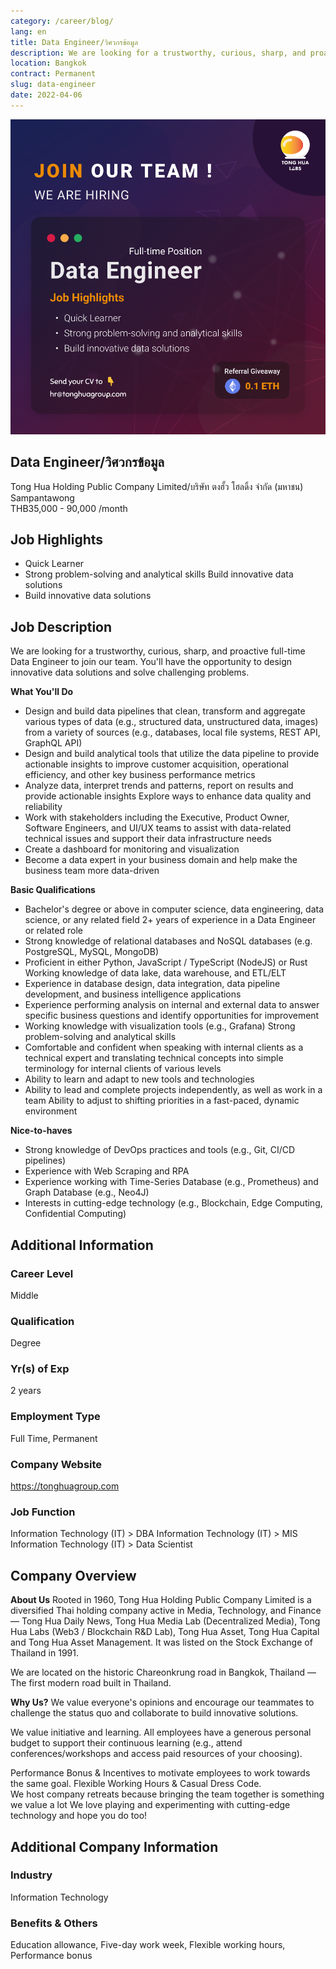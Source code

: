 ```yaml
---
category: /career/blog/
lang: en
title: Data Engineer/วิศวกรข้อมูล
description: We are looking for a trustworthy, curious, sharp, and proactive full-time Data Engineer to join our team. You'll have the opportunity to design innovative data solutions and solve challenging problems.
location: Bangkok
contract: Permanent
slug: data-engineer
date: 2022-04-06
---
```


![Data Engineer/วิศวกรข้อมูล](../../../images/senior_data_engineer.png)

## Data Engineer/วิศวกรข้อมูล

Tong Hua Holding Public Company Limited/บริษัท ตงฮั้ว โฮลดิ้ง จำกัด (มหาชน) Sampantawong  
THB35,000 - 90,000 /month  

## Job Highlights

- Quick Learner  
- Strong problem-solving and analytical skills Build innovative data solutions
- Build innovative data solutions

## Job Description

We are looking for a trustworthy, curious, sharp, and proactive full-time Data Engineer to join our team. You'll have the opportunity to design innovative data solutions and solve challenging problems.

**What You'll Do**

- Design and build data pipelines that clean, transform and aggregate various types of data (e.g., structured data, unstructured data, images) from a variety of sources (e.g., databases, local file systems, REST API, GraphQL API)
- Design and build analytical tools that utilize the data pipeline to provide actionable insights to improve customer acquisition, operational efficiency, and other key business performance metrics
- Analyze data, interpret trends and patterns, report on results and provide actionable insights Explore ways to enhance data quality and reliability
- Work with stakeholders including the Executive, Product Owner, Software Engineers, and UI/UX teams to assist with data-related technical issues and support their data infrastructure needs
- Create a dashboard for monitoring and visualization  
- Become a data expert in your business domain and help make the business team more data-driven

**Basic Qualifications**

- Bachelor's degree or above in computer science, data engineering, data science, or any related field 2+ years of experience in a Data Engineer or related role
- Strong knowledge of relational databases and NoSQL databases (e.g. PostgreSQL, MySQL, MongoDB)
- Proficient in either Python, JavaScript / TypeScript (NodeJS) or Rust Working knowledge of data lake, data warehouse, and ETL/ELT
- Experience in database design, data integration, data pipeline development, and business intelligence applications
- Experience performing analysis on internal and external data to answer specific business questions and identify opportunities for improvement
- Working knowledge with visualization tools (e.g., Grafana) Strong problem-solving and analytical skills
- Comfortable and confident when speaking with internal clients as a technical expert and translating technical concepts into simple terminology for internal clients of various levels
- Ability to learn and adapt to new tools and technologies  
- Ability to lead and complete projects independently, as well as work in a team Ability to adjust to shifting priorities in a fast-paced, dynamic environment

**Nice-to-haves**

- Strong knowledge of DevOps practices and tools (e.g., Git, CI/CD pipelines)  
- Experience with Web Scraping and RPA  
- Experience working with Time-Series Database (e.g., Prometheus) and Graph Database (e.g., Neo4J)
- Interests in cutting-edge technology (e.g., Blockchain, Edge Computing, Confidential Computing)

## Additional Information

### Career Level

Middle

### Qualification

Degree

### Yr(s) of Exp

2 years

### Employment Type

Full Time, Permanent

### Company Website
<https://tonghuagroup.com>

### Job Function  

Information Technology (IT) > DBA
Information Technology (IT) > MIS
Information Technology (IT) > Data Scientist

## Company Overview

**About Us**
Rooted in 1960, Tong Hua Holding Public Company Limited is a diversified Thai holding company active in Media, Technology, and Finance — Tong Hua Daily News, Tong Hua Media Lab (Decentralized Media), Tong Hua Labs (Web3 / Blockchain R&D Lab), Tong Hua Asset, Tong Hua Capital and Tong Hua Asset Management. It was listed on the Stock Exchange of Thailand in 1991.

We are located on the historic Chareonkrung road in Bangkok, Thailand — The first modern road built in Thailand.

**Why Us?**
We value everyone's opinions and encourage our teammates to challenge the status quo and collaborate to build innovative solutions.

We value initiative and learning. All employees have a generous personal budget to support their continuous learning (e.g., attend conferences/workshops and access paid resources of your choosing).

Performance Bonus & Incentives to motivate employees to work towards the same goal. Flexible Working Hours & Casual Dress Code.  
We host company retreats because bringing the team together is something we value a lot We love playing and experimenting with cutting-edge technology and hope you do too!

## Additional Company Information

### Industry

Information Technology

### Benefits & Others  

Education allowance, Five-day work week, Flexible working hours, Performance bonus
